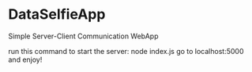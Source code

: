 # DataSelfieApp
Simple Server-Client Communication WebApp

run this command to start the server: node index.js
go to localhost:5000 and enjoy!
